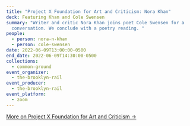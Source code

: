 ```yaml
---
title: "Project X Foundation for Art and Criticism: Nora Khan"
deck: Featuring Khan and Cole Swensen
summary: "Writer and critic Nora Khan joins poet Cole Swensen for a
  conversation. We conclude with a poetry reading. "
people:
  - person: nora-n-khan
  - person: cole-swensen
date: 2022-06-09T13:00:00-0500
end_date: 2022-06-09T14:30:00-0500
collections:
  - common-ground
event_organizer:
  - the-brooklyn-rail
event_producer:
  - the-brooklyn-rail
event_platform:
  - zoom
---
```

[More on Project X Foundation for Art and Criticism →](https://www.x-traonline.org/)